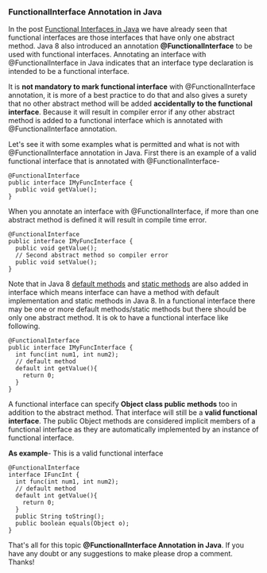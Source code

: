 ### FunctionalInterface Annotation in Java

In the post [Functional Interfaces in Java](https://www.netjstech.com/2015/06/functional-interfaces-and-lambda-expression-in-java-8.html) we have already seen that functional interfaces are those interfaces that have only one abstract method. Java 8 also introduced an annotation **@FunctionalInterface** to be used with functional interfaces. Annotating an interface with @FunctionalInterface in Java indicates that an interface type declaration is intended to be a functional interface.

It is **not mandatory to mark functional interface** with @FunctionalInterface annotation, it is more of a best practice to do that and also gives a surety that no other abstract method will be added **accidentally to the functional interface**. Because it will result in compiler error if any other abstract method is added to a functional interface which is annotated with @FunctionalInterface annotation.

Let's see it with some examples what is permitted and what is not with @FunctionalInterface annotation in Java.
First there is an example of a valid functional interface that is annotated with @FunctionalInterface-

```
@FunctionalInterface
public interface IMyFuncInterface {
  public void getValue();
}
```

When you annotate an interface with @FunctionalInterface, if more than one abstract method is defined it will result in compile time error.

```
@FunctionalInterface
public interface IMyFuncInterface {
  public void getValue();
  // Second abstract method so compiler error
  public void setValue();
}
```

Note that in Java 8 [default methods](https://www.netjstech.com/2015/05/interface-default-methods-in-java-8.html) and [static methods](https://www.netjstech.com/2015/05/interface-static-method-in-java-8.html) are also added in interface which means interface can have a method with default implementation and static methods in Java 8. In a functional interface there may be one or more default methods/static methods but there should be only one abstract method. It is ok to have a functional interface like following.

```
@FunctionalInterface
public interface IMyFuncInterface {
  int func(int num1, int num2);
  // default method
  default int getValue(){
    return 0;
  }    
}
```

A functional interface can specify **Object class public methods** too in addition to the abstract method. That interface will still be a **valid functional interface**. The public Object methods are considered implicit members of a functional interface as they are automatically implemented by an instance of functional interface.

**As example**- This is a valid functional interface

```
@FunctionalInterface
interface IFuncInt {
  int func(int num1, int num2);
  // default method
  default int getValue(){
    return 0;
  }
  public String toString();
  public boolean equals(Object o);
}
```

That's all for this topic **@FunctionalInterface Annotation in Java**. If you have any doubt or any suggestions to make please drop a comment. Thanks!